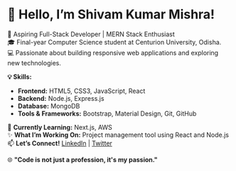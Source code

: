 # 👋 Hello, I’m Shivam Kumar Mishra!

🚀 Aspiring Full-Stack Developer | MERN Stack Enthusiast  
🎓 Final-year Computer Science student at Centurion University, Odisha.  
💻 Passionate about building responsive web applications and exploring new technologies.

**💡 Skills:**  
- **Frontend:** HTML5, CSS3, JavaScript, React  
- **Backend:** Node.js, Express.js  
- **Database:** MongoDB  
- **Tools & Frameworks:** Bootstrap, Material Design, Git, GitHub

🌱 **Currently Learning:** Next.js, AWS  
✨ **What I’m Working On:** Project management tool using React and Node.js  
📫 **Let’s Connect!** [LinkedIn](https://www.linkedin.com/in/shivam-kumar-615109262/) | [Twitter](https://twitter.com/shivamkumarmishra)

🌐 **"Code is not just a profession, it's my passion."**
